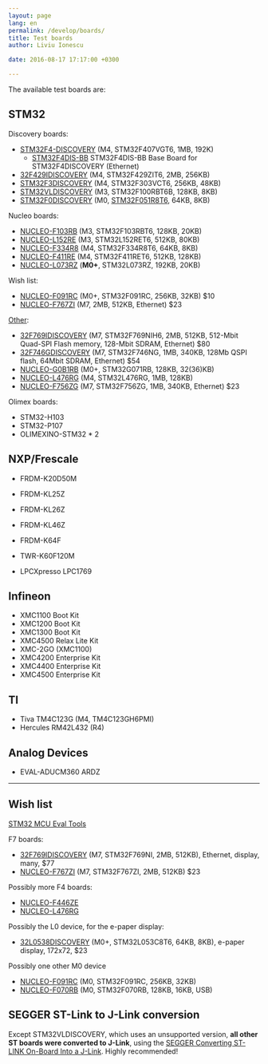 ```yaml
---
layout: page
lang: en
permalink: /develop/boards/
title: Test boards
author: Liviu Ionescu

date: 2016-08-17 17:17:00 +0300

---
```


The available test boards are:

## STM32

Discovery boards:

- [STM32F4-DISCOVERY](http://www.st.com/content/st_com/en/products/evaluation-tools/product-evaluation-tools/mcu-eval-tools/stm32-mcu-eval-tools/stm32-mcu-discovery-kits/stm32f4discovery.html) (M4, STM32F407VGT6, 1MB, 192K)
  - [STM32F4DIS-BB](http://www.st.com/en/evaluation-tools/stm32f4dis-ext.html) STM32F4DIS-BB Base Board for STM32F4DISCOVERY (Ethernet)
- [32F429IDISCOVERY](http://www.st.com/content/st_com/en/products/evaluation-tools/product-evaluation-tools/mcu-eval-tools/stm32-mcu-eval-tools/stm32-mcu-discovery-kits/32f429idiscovery.html) (M4, STM32F429ZIT6, 2MB, 256KB)
- [STM32F3DISCOVERY](http://www.st.com/en/evaluation-tools/stm32f3discovery.html) (M4, STM32F303VCT6, 256KB, 48KB)
- [STM32VLDISCOVERY](http://www.st.com/content/st_com/en/products/evaluation-tools/product-evaluation-tools/mcu-eval-tools/stm32-mcu-eval-tools/stm32-mcu-discovery-kits/stm32vldiscovery.html) (M3, STM32F100RBT6B, 128KB, 8KB)
- [STM32F0DISCOVERY](http://www.st.com/content/st_com/en/products/evaluation-tools/product-evaluation-tools/mcu-eval-tools/stm32-mcu-eval-tools/stm32-mcu-discovery-kits/stm32f0discovery.html) (M0, [STM32F051R8T6](http://www.st.com/content/st_com/en/products/microcontrollers/stm32-32-bit-arm-cortex-mcus/stm32f0-series/stm32f0x1/stm32f051r8.html), 64KB, 8KB)

Nucleo boards:

- [NUCLEO-F103RB](http://www.st.com/content/st_com/en/products/evaluation-tools/product-evaluation-tools/mcu-eval-tools/stm32-mcu-eval-tools/stm32-mcu-nucleo/nucleo-f103rb.html) (M3, STM32F103RBT6, 128KB, 20KB)
- [NUCLEO-L152RE](http://www.st.com/content/st_com/en/products/evaluation-tools/product-evaluation-tools/mcu-eval-tools/stm32-mcu-eval-tools/stm32-mcu-nucleo/nucleo-l152re.html) (M3, STM32L152RET6, 512KB, 80KB)
- [NUCLEO-F334R8](http://www.st.com/content/st_com/en/products/evaluation-tools/product-evaluation-tools/mcu-eval-tools/stm32-mcu-eval-tools/stm32-mcu-nucleo/nucleo-f334r8.html) (M4, STM32F334R8T6, 64KB, 8KB)
- [NUCLEO-F411RE](http://www.st.com/content/st_com/en/products/evaluation-tools/product-evaluation-tools/mcu-eval-tools/stm32-mcu-eval-tools/stm32-mcu-nucleo/nucleo-f411re.html) (M4, STM32F411RET6, 512KB, 128KB)
- [NUCLEO-L073RZ](http://www.st.com/content/st_com/en/products/evaluation-tools/product-evaluation-tools/mcu-eval-tools/stm32-mcu-eval-tools/stm32-mcu-nucleo/nucleo-l073rz.html) (**M0+**, STM32L073RZ, 192KB, 20KB)

Wish list:

- [NUCLEO-F091RC](https://www.st.com/content/st_com/en/products/evaluation-tools/product-evaluation-tools/mcu-mpu-eval-tools/stm32-mcu-mpu-eval-tools/stm32-nucleo-boards/nucleo-f091rc.html) (M0+, STM32F091RC, 256KB, 32KB) $10
- [NUCLEO-F767ZI](https://www.st.com/en/evaluation-tools/nucleo-f767zi.html) (M7, 2MB, 512KB, Ethernet) $23

[Other](https://www.st.com/en/evaluation-tools/stm32-mcu-mpu-eval-tools.html):

- [32F769IDISCOVERY](https://www.st.com/en/evaluation-tools/32f769idiscovery.html) (M7, STM32F769NIH6, 2MB, 512KB, 512-Mbit Quad-SPI Flash memory, 128-Mbit SDRAM, Ethernet) $80
- [32F746GDISCOVERY](https://www.st.com/en/evaluation-tools/32f746gdiscovery.html) (M7, STM32F746NG, 1MB, 340KB, 128Mb QSPI flash, 64Mbit SDRAM, Ethernet) $54
- [NUCLEO-G0B1RB](https://www.st.com/content/st_com/en/products/evaluation-tools/product-evaluation-tools/mcu-mpu-eval-tools/stm32-mcu-mpu-eval-tools/stm32-nucleo-boards/nucleo-g071rb.html) (M0+, STM32G071RB, 128KB, 32(36)KB)
- [NUCLEO-L476RG](https://www.st.com/content/st_com/en/products/evaluation-tools/product-evaluation-tools/mcu-mpu-eval-tools/stm32-mcu-mpu-eval-tools/stm32-nucleo-boards/nucleo-l476rg.html) (M4, STM32L476RG, 1MB, 128KB)
- [NUCLEO-F756ZG](https://www.st.com/content/st_com/en/products/evaluation-tools/product-evaluation-tools/mcu-mpu-eval-tools/stm32-mcu-mpu-eval-tools/stm32-nucleo-boards/nucleo-f756zg.html) (M7, STM32F756ZG, 1MB, 340KB, Ethernet) $23

Olimex boards:

- STM32-H103
- STM32-P107
- OLIMEXINO-STM32 * 2

## NXP/Frescale

- FRDM-K20D50M
- FRDM-KL25Z
- FRDM-KL26Z
- FRDM-KL46Z
- FRDM-K64F
- TWR-K60F120M

- LPCXpresso LPC1769

## Infineon

- XMC1100 Boot Kit
- XMC1200 Boot Kit
- XMC1300 Boot Kit
- XMC4500 Relax Lite Kit
- XMC-2GO (XMC1100)
- XMC4200 Enterprise Kit
- XMC4400 Enterprise Kit
- XMC4500 Enterprise Kit

## TI

- Tiva TM4C123G (M4, TM4C123GH6PMI)
- Hercules RM42L432 (R4)

## Analog Devices

- EVAL-ADUCM360 ARDZ

---

## Wish list

[STM32 MCU Eval Tools ](http://www.st.com/content/st_com/en/products/evaluation-tools/product-evaluation-tools/mcu-eval-tools/stm32-mcu-eval-tools.html?querycriteria=productId=SS1532)

F7 boards:

- [32F769IDISCOVERY](http://www.st.com/content/st_com/en/products/evaluation-tools/product-evaluation-tools/mcu-eval-tools/stm32-mcu-eval-tools/stm32-mcu-discovery-kits/32f769idiscovery.html) (M7, STM32F769NI, 2MB, 512KB), Ethernet, display, many, $77
- [NUCLEO-F767ZI](http://www.st.com/content/st_com/en/products/evaluation-tools/product-evaluation-tools/mcu-eval-tools/stm32-mcu-eval-tools/stm32-mcu-nucleo/nucleo-f767zi.html) (M7, STM32F767ZI, 2MB, 512KB) $23

Possibly more F4 boards:

- [NUCLEO-F446ZE](http://www.st.com/content/st_com/en/products/evaluation-tools/product-evaluation-tools/mcu-eval-tools/stm32-mcu-eval-tools/stm32-mcu-nucleo/nucleo-f446ze.html)
- [NUCLEO-L476RG](http://www.st.com/content/st_com/en/products/evaluation-tools/product-evaluation-tools/mcu-eval-tools/stm32-mcu-eval-tools/stm32-mcu-nucleo/nucleo-l476rg.html)

Possibly the L0 device, for the e-paper display:

- [32L0538DISCOVERY](http://www.st.com/content/st_com/en/products/evaluation-tools/product-evaluation-tools/mcu-eval-tools/stm32-mcu-eval-tools/stm32-mcu-discovery-kits/32l0538discovery.html) (M0+, STM32L053C8T6, 64KB, 8KB), e-paper display, 172x72, $23


Possibly one other M0 device

-  [NUCLEO-F091RC](http://www.st.com/content/st_com/en/products/evaluation-tools/product-evaluation-tools/mcu-eval-tools/stm32-mcu-eval-tools/stm32-mcu-nucleo/nucleo-f091rc.html) (M0, STM32F091RC, 256KB, 32KB)
- [NUCLEO-F070RB](http://www.st.com/content/st_com/en/products/evaluation-tools/product-evaluation-tools/mcu-eval-tools/stm32-mcu-eval-tools/stm32-mcu-nucleo/nucleo-f070rb.html) (M0, STM32F070RB, 128KB, 16KB, USB)

## SEGGER ST-Link to J-Link conversion

Except STM32VLDISCOVERY, which uses an unsupported version, **all other ST boards were converted to J-Link**, using the [SEGGER Converting ST-LINK On-Board Into a J-Link](https://www.segger.com/products/debug-probes/j-link/models/other-j-links/st-link-on-board/). Highly recommended!
